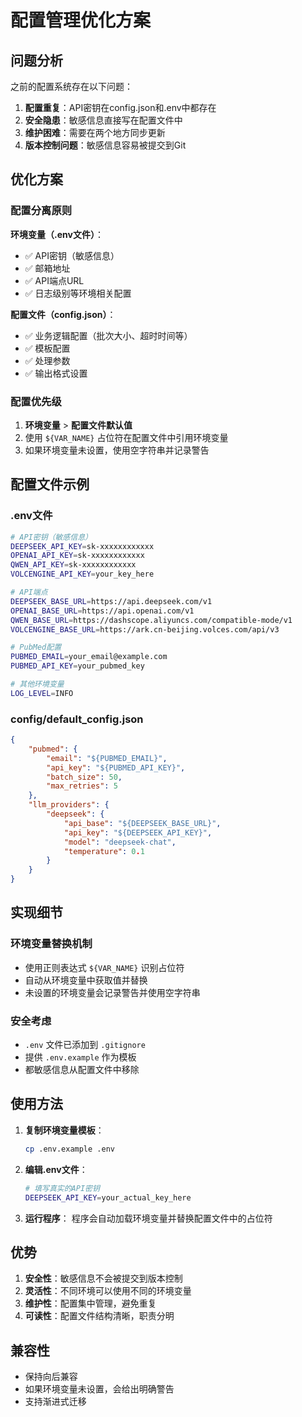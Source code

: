 # 配置管理优化方案

## 问题分析

之前的配置系统存在以下问题：
1. **配置重复**：API密钥在config.json和.env中都存在
2. **安全隐患**：敏感信息直接写在配置文件中
3. **维护困难**：需要在两个地方同步更新
4. **版本控制问题**：敏感信息容易被提交到Git

## 优化方案

### 配置分离原则

**环境变量（.env文件）**：
- ✅ API密钥（敏感信息）
- ✅ 邮箱地址
- ✅ API端点URL
- ✅ 日志级别等环境相关配置

**配置文件（config.json）**：
- ✅ 业务逻辑配置（批次大小、超时时间等）
- ✅ 模板配置
- ✅ 处理参数
- ✅ 输出格式设置

### 配置优先级

1. **环境变量** > **配置文件默认值**
2. 使用 `${VAR_NAME}` 占位符在配置文件中引用环境变量
3. 如果环境变量未设置，使用空字符串并记录警告

## 配置文件示例

### .env文件
```bash
# API密钥（敏感信息）
DEEPSEEK_API_KEY=sk-xxxxxxxxxxxx
OPENAI_API_KEY=sk-xxxxxxxxxxxx
QWEN_API_KEY=sk-xxxxxxxxxxxx
VOLCENGINE_API_KEY=your_key_here

# API端点
DEEPSEEK_BASE_URL=https://api.deepseek.com/v1
OPENAI_BASE_URL=https://api.openai.com/v1
QWEN_BASE_URL=https://dashscope.aliyuncs.com/compatible-mode/v1
VOLCENGINE_BASE_URL=https://ark.cn-beijing.volces.com/api/v3

# PubMed配置
PUBMED_EMAIL=your_email@example.com
PUBMED_API_KEY=your_pubmed_key

# 其他环境变量
LOG_LEVEL=INFO
```

### config/default_config.json
```json
{
    "pubmed": {
        "email": "${PUBMED_EMAIL}",
        "api_key": "${PUBMED_API_KEY}",
        "batch_size": 50,
        "max_retries": 5
    },
    "llm_providers": {
        "deepseek": {
            "api_base": "${DEEPSEEK_BASE_URL}",
            "api_key": "${DEEPSEEK_API_KEY}",
            "model": "deepseek-chat",
            "temperature": 0.1
        }
    }
}
```

## 实现细节

### 环境变量替换机制
- 使用正则表达式 `${VAR_NAME}` 识别占位符
- 自动从环境变量中获取值并替换
- 未设置的环境变量会记录警告并使用空字符串

### 安全考虑
- `.env` 文件已添加到 `.gitignore`
- 提供 `.env.example` 作为模板
- 都敏感信息从配置文件中移除

## 使用方法

1. **复制环境变量模板**：
   ```bash
   cp .env.example .env
   ```

2. **编辑.env文件**：
   ```bash
   # 填写真实的API密钥
   DEEPSEEK_API_KEY=your_actual_key_here
   ```

3. **运行程序**：
   程序会自动加载环境变量并替换配置文件中的占位符

## 优势

1. **安全性**：敏感信息不会被提交到版本控制
2. **灵活性**：不同环境可以使用不同的环境变量
3. **维护性**：配置集中管理，避免重复
4. **可读性**：配置文件结构清晰，职责分明

## 兼容性

- 保持向后兼容
- 如果环境变量未设置，会给出明确警告
- 支持渐进式迁移